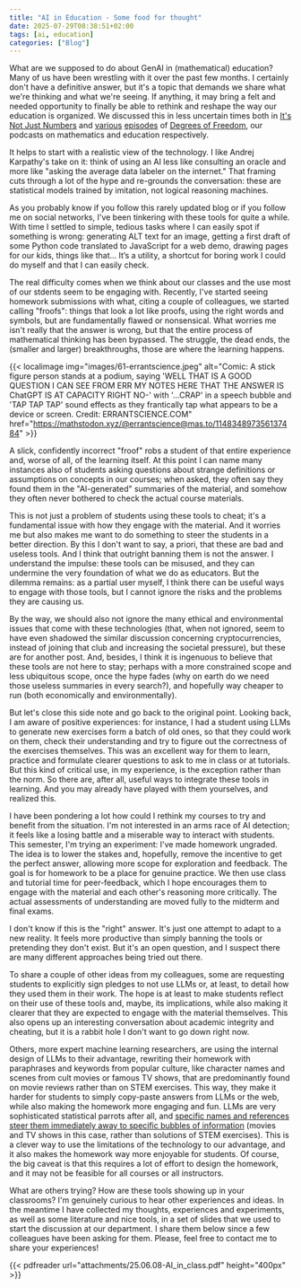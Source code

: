 ```yaml
---
title: "AI in Education - Some food for thought"
date: 2025-07-29T08:38:51+02:00
tags: [ai, education]
categories: ["Blog"]
---
```


What are we supposed to do about GenAI in (mathematical) education?
Many of us have been wrestling with it over the past few months. I certainly don't have a definitive answer, but it's a topic that demands we share what we're thinking and what we're seeing. If anything, it may bring a felt and needed opportunity to finally be able to rethink and reshape the way our education is organized. We discussed this in less uncertain times both in [It's Not Just Numbers](https://creators.spotify.com/pod/profile/not-just-numbers/episodes/S1E03---Teaching-mathematics--with-Tams-Grbe-and-Ceclia-Salgado-e2bsae3) and [various](https://creators.spotify.com/pod/profile/degrees-of-freedom/episodes/S2-Ep9---Specifications-Grading-e2oida7) [episodes](https://creators.spotify.com/pod/profile/degrees-of-freedom/episodes/S3E01-Critical-Pedagogy-and-the-Work-of-Paulo-Freire-e2oid9u) of [Degrees of Freedom](https://creators.spotify.com/pod/profile/degrees-of-freedom/episodes/S3E06---Ungrading-e2oidaq), our podcasts on mathematics and education respectively.

It helps to start with a realistic view of the technology. I like Andrej Karpathy's take on it: think of using an AI less like consulting an oracle and more like "asking the average data labeler on the internet." That framing cuts through a lot of the hype and re-grounds the conversation: these are statistical models trained by imitation, not logical reasoning machines.

As you probably know if you follow this rarely updated blog or if you follow me on social networks, I've been tinkering with these tools for quite a while. With time I settled to simple, tedious tasks where I can easily spot if something is wrong: generating ALT text for an image, getting a first draft of some Python code translated to JavaScript for a web demo, drawing pages for our kids, things like that... It’s a utility, a shortcut for boring work I could do myself and that I can easily check.

The real difficulty comes when we think about our classes and the use most of our stdents seem to be engaging with. Recently, I've started seeing homework submissions with what, citing a couple of colleagues, we started calling "froofs": things that look a lot like proofs, using the right words and symbols, but are fundamentally flawed or nonsensical. What worries me isn't really that the answer is wrong, but that the entire process of mathematical thinking has been bypassed. The struggle, the dead ends, the (smaller and larger) breakthroughs, those are where the learning happens.

{{< localimage img="images/61-errantscience.jpeg" alt="Comic: A stick figure person stands at a podium, saying 'WELL THAT IS A GOOD QUESTION I CAN SEE FROM ERR MY NOTES HERE THAT THE ANSWER IS ChatGPT IS AT CAPACITY RIGHT NO-' with '...CRAP' in a speech bubble and 'TAP TAP TAP' sound effects as they frantically tap what appears to be a device or screen. Credit: ERRANTSCIENCE.COM" href="https://mathstodon.xyz/@errantscience@mas.to/114834897356137484" >}}

A slick, confidently incorrect "froof" robs a student of that entire experience and, worse of all, of the learning itself. At this point I can name many instances also of students asking questions about strange definitions or assumptions on concepts in our courses; when asked, they often say they found them in the "AI-generated" summaries of the material, and somehow they often never bothered to check the actual course materials.

This is not just a problem of students using these tools to cheat; it's a fundamental issue with how they engage with the material. And it worries me but also makes me want to do something to steer the students in a better direction. By this I don't want to say, a priori, that these are bad and useless tools. And I think that outright banning them is not the answer. I understand the impulse: these tools can be misused, and they can undermine the very foundation of what we do as educators. But the dilemma remains: as a partial user myself, I think there can be useful ways to engage with those tools, but I cannot ignore the risks and the problems they are causing us.

By the way, we should also not ignore the many ethical and environmental issues that come with these technologies (that, when not ignored, seem to have even shadowed the similar discussion concerning cryptocurrencies, instead of joining that club and increasing the societal pressure), but these are for another post. And, besides, I think it is ingenuous to believe that these tools are not here to stay; perhaps with a more constrained scope and less ubiquitous scope, once the hype fades (why on earth do we need those useless summaries in every search?), and hopefully way cheaper to run (both economically and environmentally).

But let's close this side note and go back to the original point. Looking back, I am aware of positive experiences: for instance, I had a student using LLMs to generate new exercises form a batch of old ones, so that they could work on them, check their understanding and try to figure out the correctness of the exercises themselves. This was an excellent way for them to learn, practice and formulate clearer questions to ask to me in class or at tutorials. But this kind of critical use, in my experience, is the exception rather than the norm. So there are, after all, useful ways to integrate these tools in learning. And you may already have played with them yourselves, and realized this.

I have been pondering a lot how could I rethink my courses to try and benefit from the situation. I'm not interested in an arms race of AI detection; it feels like a losing battle and a miserable way to interact with students. This semester, I'm trying an experiment: I've made homework ungraded. The idea is to lower the stakes and, hopefully, remove the incentive to get the perfect answer, allowing more scope for exploration and feedback. The goal is for homework to be a place for genuine practice. We then use class and tutorial time for peer-feedback, which I hope encourages them to engage with the material and each other's reasoning more critically. The actual assessments of understanding are moved fully to the midterm and final exams.

I don't know if this is the "right" answer. It's just one attempt to adapt to a new reality. It feels more productive than simply banning the tools or pretending they don't exist. But it's an open question, and I suspect there are many different approaches being tried out there.

To share a couple of other ideas from my colleagues, some are requesting students to explicitly sign pledges to not use LLMs or, at least, to detail how they used them in their work. The hope is at least to make students reflect on their use of these tools and, maybe, its implications, while also making it clearer that they are expected to engage with the material themselves. This also opens up an interesting conversation about academic integrity and cheating, but it is a rabbit hole I don't want to go down right now.

Others, more expert machine learning researchers, are using the internal design of LLMs to their advantage, rewriting their homework with paraphrases and keywords from popular culture, like character names and scenes from cult movies or famous TV shows, that are predominantly found on movie reviews rather than on STEM exercises. This way, they make it harder for students to simply copy-paste answers from LLMs or the web, while also making the homework more engaging and fun. LLMs are very sophisticated statistical parrots after all, and [specific names and references steer them immediately away to specific bubbles of information](https://www.science.org/content/article/scienceadviser-cats-confuse-ai) (movies and TV shows in this case, rather than solutions of STEM exercises). This is a clever way to use the limitations of the technology to our advantage, and it also makes the homework way more enjoyable for students. Of course, the big caveat is that this requires a lot of effort to design the homework, and it may not be feasible for all courses or all instructors.

What are others trying? How are these tools showing up in your classrooms? I'm genuinely curious to hear other experiences and ideas. In the meantime I have collected my thoughts, experiences and experiments, as well as some literature and nice tools, in a set of slides that we used to start the discussion at our department. I share them below since a few colleagues have been asking for them. Please, feel free to contact me to share your experiences!

{{< pdfreader url="attachments/25.06.08-AI_in_class.pdf" height="400px" >}}

